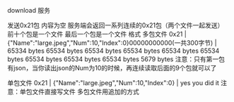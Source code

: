 download 服务

发送0x21包 内容为空
服务端会返回一系列连续的0x21包（两个文件一起发送）
前十个包是一个文件 最后一个包是一个文件
格式
多包文件
0x21 |{"Name":"large.jpeg","Num":10,"Index":0}00000000000(一共300字节) | 65334 bytes
65534 bytes 
65534 bytes
65534 bytes
65534 bytes
65534 bytes
65534 bytes
65534 bytes
65534 bytes
5679  bytes
注意：只有第一包有json，当你读出json的Num为10的时候，再连续读取后面的9个包就可以了

单包文件
0x21 | {"Name":"large.jpeg","Num":10,"Index":0} | yes you did it
注意：单包文件直接写文件 多包文件用追加的方式

